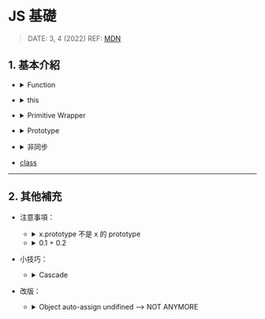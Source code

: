 <style> 
.imgBox{
  display: flex; 
  flex-direction: column; 
  margin: 5%; 
  justify-content: center;
  border: 2px solid black;
}
</style>

<!--  style  -->

###### <!-- ref -->

[primitive wrapper]: https://www.javascripttutorial.net/javascript-primitive-wrapper-types/
[mdn]: https://developer.mozilla.org/en-US/docs/Web/JavaScript
[`__proto__`]: https://developer.mozilla.org/en-US/docs/Web/JavaScript/Reference/Global_Objects/Object/proto
[順序執行非同步]: https://medium.com/@mengweichen/%E8%AE%93js-array-reduce%E8%88%87async-await%E5%85%B1%E8%88%9E-157a66ea2dfb
[for await...of]: ./others.md#for-awaitof-vs-promiseallhttpsstackoverflowcomquestions59694309for-await-of-vs-promise-all
[all vs race]: https://alligator.io/js/promise-all-promise-race/
[not relevant anymore]: https://stackoverflow.com/questions/1098040/checking-if-a-key-exists-in-a-javascript-object#:~:text=EDIT%3A%2012/04/2018%20%2D%20NOT%20RELEVANT%20ANYMORE
[number-precision]: https://github.com/nefe/number-precision
[二進位浮點數]: https://www.itread01.com/content/1547654585.html
[class]: https://dmitripavlutin.com/javascript-classes-complete-guide/
[prototype pollution]: https://tech-blog.cymetrics.io/posts/huli/prototype-pollution/

 <!-- ref -->

# JS 基礎

> DATE: 3, 4 (2022)
> REF: [MDN]

## 1. 基本介紹

<!-- Function -->

- <details close>
  <summary>Function</summary>

  <!-- First-Class Function (第一級函數) -->

  - <details close>
     <summary>First-Class Function (第一級函數)</summary>

    - 因為是 object，有其他語言並非如此
    - 可當參數傳

    </details>

  <!-- arguments -->

  - <details close>
     <summary>arguments</summary>

    - 有屬性 `callee`, `length`, etc.
    - Arrow Function 沒有 `arguments` 物件

    ```
    function fn(arg1, arg2) {
      console.log(arguments) // [object Arguments] {"0":1, "1":2}
      console.log([])        // [object Array] []
      console.log({})        // [object Object] {}

    }

    fn(1,2)
    ```

    </details>

  <!-- IIFE -->

  - <details close>
     <summary>IIFE</summary>

    - Immediately Invoked Function Expression
    - _過去使用 IIFE 最主要的原因就是為了避免變數污染造成的問題_

    ```
    EX.
    ;(() => {})()
    ```

    </details>

  <!-- Closure -->

  - <details close>
     <summary>Closure (閉包)</summary>

    - 隱藏 message

    ```
    EX.
    const outer = () => {
      const message = 'message'

      const inner = () => {
        return message
      }

      return inner
    }

    const myFn = outer()
    ```

    </details>

  </details>

<!-- this -->

- <details close>
  <summary>this</summary>

  > **ECMAScript**： The `this` keyword evaluates to the value of the ThisBinding of the current execution context.
  > **MDN**：In most cases, the value of `this` is determined by how a function is called.

  - `this` 代表的是 function **執行**時所屬的物件

  - Arrow Function：`this` 強制在定義時被綁定，無法更改

  - 綁定原則：

     <!-- 預設綁定 (Default Binding) -->

    - <details close>
      <summary>預設綁定 (Default Binding)</summary>

      - 預設綁定到 `global` (window)
      - 但使用 `"use strict"` 會禁止綁定 global (--> `undefined`)

      </details>

     <!-- 隱含式綁定 (Implicit Binding) -->

    - <details close>
      <summary>隱含式綁定 (Implicit Binding)</summary>

      - `function(){}` 專屬
      - 在「呼叫的時機點」為某物件的**參考屬性** (**reference property**) --> 綁定該物件

      ```
      EX.
      function fn() {console.log(this)}
      const obj = {fn1: fn}
      const fn2 = obj.fn1

      fn()       // Default Binding
      obj.fn1()  // obj
      fn2()      // Default Binding
      ```

      </details>

     <!-- 顯式綁定 (Explicit Binding) -->

    - <details close>
      <summary>顯式綁定 (Explicit Binding)</summary>

      - `.bind()` / `.call()` / `.apply()`，綁定指定的物件

      </details>

     <!-- 「new」關鍵字綁定 -->

    - <details close>
      <summary>「new」關鍵字綁定</summary>

      - 綁定被建構出來的物件

      </details>

  </details>

<!-- Primitive Wrapper -->

- <details close>
  <summary>Primitive Wrapper</summary>

  > REF: [Primitive Wrapper]

  - 基本型別使用一些屬性、方法時，短暫 new 一個物件，用完後刪除

  - EX.

  ```
  let str = language.substring(4)
  ```

  ↓ ↓ ↓

  ```
  // technically equivalent to:

  let tmp = new String(language)
  let str = temp.substring(4)
  temp = null
  ```

    </details>

<!-- Prototype -->

- <details close>
  <summary>Prototype</summary>

  > REF: [Prototype Pollution]

  <!-- new 建立實體 -->

  - <details close>
    <summary>new 建立實體後，prototype 自動指向</summary>

    - `物件 x` 的「prototype」會自動指向`建構式 Y`的「prototype 屬性」
    - 備註說明：
      - `Y.prototype`：Y 的 prototype property
      - `Y.__proto__`：Y 的 prototype
      - `x.__proto__`：x 的 prototype
      - `Object.getPrototypeOf(x)`：`x.__proto__`
        ([`__proto__`] 已棄用)

    ```
    EX.
    const x = new Y()

    // x 的 prototype 指向 Y.prototype
    Object.getPrototypeOf(x) === Y.prototype
    ```

    </details>

  <!-- js class -->

  - <details close>
    <summary>js class 即是用 prototype</summary>

    ```
    EX.
    class X { }
    class Y extends X { }

    Object.getPrototypeOf(Y) === X
    ```

    </details>

  <!-- Object.prototype -->

  - <details close>
    <summary>Object.prototype</summary>

    - 幾乎所有的物件 (環境宿主物件除外) 順著原型鏈找到最上層，都會找到 `Object.prototype` 才停止 (JavaScript 所有物件的起源)

      ```
      EX.
      const obj = {}
      obj.__proto__.__proto__ === Object.prototype
      ```

    <!-- 提供許多方法 -->

    - <details close>
      <summary>Object.prototype 提供許多方法：</summary>

      ```
      EX.
      Object.prototype.hasOwnProperty()
      Object.prototype.toString()
      Object.prototype.valueOf()
      ```

      </details>

    </details>

  <!-- 建議基本操作 -->

  - <details close>
    <summary>建議基本操作</summary>

    - `Object.setPrototypeOf(<obj>, <proto>)`：設定 obj 的 prototype 為 proto
    - `Object.create(<proto>)`：回傳一個物件，其 prototype 為 proto
    - `Object.getPrototypeOf(<obj>)`：回傳 obj 的 prototype

    </details>

  <!-- 小技巧 -->

  - <details close>
    <summary>小技巧</summary>

    <!-- Object.freeze() -->

    - <details close>
      <summary>Object.prototype.freeze()</summary>

      - 凍結 object，使其內容不得變更

      ```
      // EX1. with object -------------------
      const testObject = { x: 1, y: { z: 1 } }
      Object.freeze(testObject)

      // NO
      testObject.y = ''
      testObject.x = ''
      // OK
      testObject.y.z = ''

      // EX2. with class -------------------
      class TestClass {
        constructor(value) {
          this.value = value
        }
        testFn1() {}
      }
      Object.freeze(TestClass.prototype)

      const testInstance = new TestClass(1)

      // NO
      TestClass.prototype.testFn1 = ''
      TestClass.prototype.testFn2 = ''
      testInstance.testFn1 = ''
      // OK
      testInstance.value = ''
      testInstance.testFn2 = ''
      ```

      </details>

    </details>

  </details>

<!-- 非同步 -->

- <details close>
  <summary>非同步</summary>

  > REF: [順序執行非同步] | [for await...of] | [all vs race]

  <!-- 不會「同時」修改某個變數 -->

  - <details close>
    <summary>不會「同時」修改某個變數</summary>

    - 不論「同步」或「非同步」，在執行時一定有順序之分。只是「同步」任務的順序可以掌握，而「非同步」的任務會因執行時的各種狀況導致順序不同。不會出現「同時」修改某個變數的情況。

    </details>

  - `new Promise` 時，就已執行

  <!-- try ... catch -->

  - <details close>
    <summary>try ... catch</summary>

    - `try ... catch`：使其不直接 throw error，只停止該 async function，並作自定義後續

    </details>

  <!-- 常用方法比較： -->

  - <details close>
    <summary>常用方法比較：</summary>

    - `Promise.all`：全部 resolve 後，才下一步
    - `Promise.race`：第一個 resolve 後就下一步 (剩下的不一定會 resolve，就算 reject 也不管他)
    - `for await ... of`：resolve 後，照順序下一步。
    - [順序執行非同步] (`for( ){ await new Promise}`)

      <div class="imgBox" >
        <img src="../src/image/base/promise_method.png" alt="promise_method.png" />
      </div>

      [CODE](../src/code/base/promise.js)

    </details>

  <div class="imgBox" >
    <img src="../src/image/base/promise_flow.png" alt="promise_flow.png" />
  </div>

  </details>

<!-- class -->

- [class]

---

## 2. 其他補充

- 注意事項：

  <!-- x.prototype -->

  - <details close>
    <summary>x.prototype 不是 x 的 prototype</summary>

    - `x.prototype`：x 的 prototype property
    - `x.__proto__`：x 的 prototype

      - 已改用 `Object.getPrototypeOf(x)`

    </details>

  <!-- 0.1 + 0.2 -->

  - <details close>
    <summary>0.1 + 0.2</summary>

    > REF: [number-precision] | [二進位浮點數]

    - 二進位浮點數問題

      - 整數部分：除以 2 --> { 商數：繼續除, 餘數：結果 }
      - 小數部分：乘以 2 --> { 小數：繼續乘, 整數：結果 }

    ```
    EX.
    import NP from 'number-precision'

    NP.strip(0.09999999999999998); // = 0.1
    NP.plus(0.1, 0.2);             // = 0.3, not 0.30000000000000004
    NP.plus(2.3, 2.4);             // = 4.7, not 4.699999999999999
    NP.minus(1.0, 0.9);            // = 0.1, not 0.09999999999999998
    NP.times(3, 0.3);              // = 0.9, not 0.8999999999999999
    NP.times(0.362, 100);          // = 36.2, not 36.199999999999996
    NP.divide(1.21, 1.1);          // = 1.1, not 1.0999999999999999
    NP.round(0.105, 2);            // = 0.11, not 0.1
    ```

    ```
    EX. 套件 'number-precision' 作法：

    // iteratorOperation：使用 loop
    // digitLength：轉自串後計算
    // times：乘法

    const plus = (...nums) => {
      if (nums.length > 2) return iteratorOperation(nums, plus)

      const [num1, num2] = nums
      const baseNum = Math.pow(10, Math.max(digitLength(num1), digitLength(num2)))

      return (times(num1, baseNum) + times(num2, baseNum)) / baseNum
    }
    ```

    </details>

- 小技巧：

  <!-- Cascade -->

  - <details close>
    <summary>Cascade</summary>

    - 也稱作 Fluent Interface

    ```
    EX.
    const calNum = (initNum = 0) => {
      let value = initNum

      const N = {
        add: (num) => {
          value = value + num
          return N
        },

        result: () => value,
      }

      return N
    }

    console.log(calNum(10).add(1).add(2).result())
    ```

    </details>

- 改版：

  <!-- Object auto-assign undifined -->

  - <details close>
    <summary>Object auto-assign undifined --> NOT ANYMORE</summary>

    > REF: [NOT RELEVANT ANYMORE]

    - 使用 `obj.a` 來確認是否存在，已改方法，不會再 assign 一個值 undifined

    <div class="imgBox" >
      <img src="../src/image/base/Object_NOT_AUTO_ASSIGN_ANYMORE.png" alt="Object_NOT_AUTO_ASSIGN_ANYMORE.png" />
    </div>

    </details>
